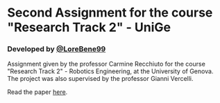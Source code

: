 # Second Assignment for the course "Research Track 2" - UniGe
### Developed by  [@LoreBene99](https://github.com/LoreBene99)
Assignment given by the professor Carmine Recchiuto for the course "Research Track 2" - Robotics Engineering, at the University of Genova.
The project was also supervised by the professor Gianni Vercelli.

Read the paper [here](https://github.com/LoreBene99/AmbuBot_Research_Line/blob/main/Research_Line_Smart_Ambulances.pdf).
